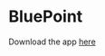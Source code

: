 # BluePoint
Download the app [here](https://drive.google.com/open?id=19ISwBgQ-rWT4IwnpiT6C_hImIJHUH28H)

